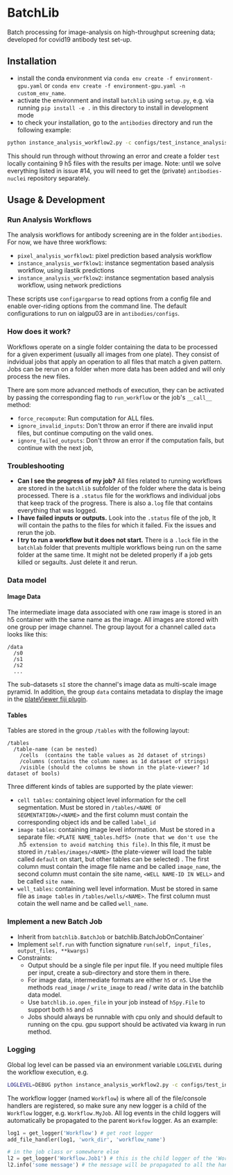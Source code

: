 # BatchLib

Batch processing for image-analysis on high-throughput screening data; developed for covid19 antibody test set-up.


## Installation

- install the conda environment via `conda env create -f environment-gpu.yaml` or `conda env create -f environment-gpu.yaml -n custom_env_name`.
- activate the environment and install `batchlib` using `setup.py`, e.g. via running `pip install -e .` in this directory to install in development mode
- to check your installation, go to the `antibodies` directory and run the following example:
``` sh
python instance_analysis_workflow2.py -c configs/test_instance_analysis_2.conf
```

This should run through without throwing an error and create a folder `test` locally containing 9 h5 files with the results per image.
Note: until we solve everything listed in issue #14, you will need to get the (private) `antibodies-nuclei` repository separately.


## Usage & Development

### Run Analysis Workflows

The analysis workflows for antibody screening are in the folder `antibodies`.
For now, we have three workflows:
- `pixel_analysis_worfklow1`: pixel prediction based analysis workflow
- `instance_analysis_worfklow1`: instance segmentation based analysis workflow, using ilastik predictions
- `instance_analysis_worfklow2`: instance segmentation based analysis workflow, using network predictions

These scripts use `configargparse` to read options from a config file and enable over-riding options
from the command line. The default configurations to run on ialgpu03 are in `antibodies/configs`.

### How does it work?

Workflows operate on a single folder containing the data to be processed for a given experiment (usually all images from one plate).
They consist of indvidual jobs that apply an operation to all files that match a given pattern.
Jobs can be rerun on a folder when more data has been added and will only process the new files.

There are som more advanced methods of execution, they can be activated by passing the corresponding flag to `run_workflow` or the job's `__call__` method:
- `force_recompute`: Run computation for ALL files.
- `ignore_invalid_inputs`: Don't throw an error if there are invalid input files, but continue computing on the valid ones.
- `ignore_failed_outputs`: Don't throw an error if the computation fails, but continue with the next job,

### Troubleshooting

- **Can I see the progress of my job?** All files related to running workflows are stored in the `batchlib` subfolder of the folder where the data is being processed. There is a `.status` file for the workflows and individual jobs that keep track of the progress. There is also a`.log` file that contains everything that was logged.
- **I have failed inputs or outputs.** Look into the `.status` file of the job, It will contain the paths to the files for which it failed. Fix the issues and rerun the job.
- **I try to run a workflow but it does not start.** There is a `.lock` file in the `batchlab` folder that prevents multiple workflows being run on the same folder at the same time. It might not be deleted properly if a job gets killed or segaults. Just delete it and rerun.

### Data model

#### Image Data

The intermediate image data associated with one raw image is stored in an h5 container with the same name as the image.
All images are stored with one group per image channel. The group layout for a channel called `data` looks like this:
```
/data
  /s0
  /s1
  /s2
  ...
```
The sub-datasets `sI` store the channel's image data as multi-scale image pyramid.
In addition, the group `data` contains metadata to display the image in the [plateViewer fiji plugin](https://github.com/embl-cba/fiji-plugin-plateViewer).

#### Tables

Tables are stored in the group `/tables` with the following layout:
```
/tables
  /table-name (can be nested)
    /cells  (contains the table values as 2d dataset of strings)
    /columns (contains the column names as 1d dataset of strings)
    /visible (should the columns be shown in the plate-viewer? 1d dataset of bools)
```
Three different kinds of tables are supported by the plate viewer:
- `cell tables`: containing object level information for the cell segmentation. Must be stored in `/tables/<NAME OF SEGMENTATION>/<NAME>` and the first column must contain the corresponding object ids and be called `label_id`
- `image tables`: containing image level information. Must be stored in a separate file: `<PLATE NAME_tables.hdf5> (note that we don't use the `.h5` extension to avoid matching this file)`. In this file, it must be stored in `/tables/images/<NAME>` (the plate-viewer will load the table called `default` on start, but other tables can be selected) . The first column must contain the image file name and be called `image_name`, the second column must contain the site name, `<WELL NAME-ID IN WELL>` and be called `site name`.
- `well_tables`: containing well level information. Must be stored in same file as `image tables` in `/tables/wells/<NAME>`. The first column must cotain the well name and be called `well_name`.

### Implement a new Batch Job

- Inherit from `batchlib.BatchJob` or batchlib.BatchJobOnContainer`
- Implement `self.run` with function signature `run(self, input_files, output_files, **kwargs)`
- Constraints:
    - Output should be a single file per input file. If you need multiple files per input, create a sub-directory and store them in there.
    - For image data, intermediate formats are either `h5` or `n5`. Use the methods `read_image` / `write_image` to read / write data in the batchlib data model.
    - Use `batchlib.io.open_file` in your job instead of `h5py.File` to support both `h5` and `n5`
    - Jobs should always be runnable with cpu only and should default to running on the cpu. gpu support should be activated via kwarg in run method.

### Logging

Global log level can be passed via an environment variable `LOGLEVEL` during the workflow execution, e.g.
```sh
LOGLEVEL=DEBUG python instance_analysis_workflow2.py -c configs/test_instance_analysis_2.conf
```

The workflow logger (named `Workflow`) is where all of the file/console handlers are registered, so make sure any new
logger is a child of the `Workflow` logger, e.g. `Workflow.MyJob`. All log events in the child loggers will automatically
be propagated to the parent `Workfow` logger. As an example:
```python
log1 = get_logger('Workflow') # get root logger
add_file_handler(log1, 'work_dir', 'workflow_name')

# in the job class or somewhere else
l2 = get_logger('Workflow.Job1') # this is the child logger of the 'Workfow' logger
l2.info('some message') # the message will be propagated to all the handlers registered in the parent logger
```
